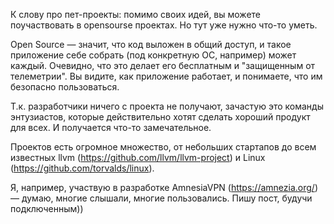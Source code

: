 К слову про пет-проекты: помимо своих идей, вы можете поучаствовать в opensourse проектах. Но тут уже нужно что-то уметь.

Open Source — значит, что код выложен в общий доступ, и такое приложение себе собрать (под конкретную ОС, например) может каждый. Очевидно, что это делает его бесплатным и "защищенным от телеметрии". Вы видите, как приложение работает, и понимаете, что им безопасно пользоваться.

Т.к. разработчики ничего с проекта не получают, зачастую это команды энтузиастов, которые действительно хотят сделать хороший продукт для всех. И получается что-то замечательное.

Проектов есть огромное множество, от небольших стартапов до всем известных llvm (https://github.com/llvm/llvm-project) и Linux (https://github.com/torvalds/linux). 

Я, например, участвую в разработке AmnesiaVPN (https://amnezia.org/) — думаю, многие слышали, многие пользовались. Пишу пост, будучи подключенным))